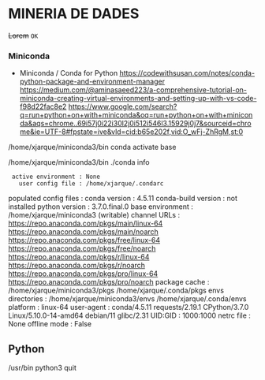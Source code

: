 # MINERIA DE DADES
~~Lorem~~ `OK`

### Miniconda

* Miniconda / Conda for Python
https://codewithsusan.com/notes/conda-python-package-and-environment-manager
https://medium.com/@aminasaeed223/a-comprehensive-tutorial-on-miniconda-creating-virtual-environments-and-setting-up-with-vs-code-f98d22fac8e2
https://www.google.com/search?q=run+python+on+with+miniconda&oq=run+python+on+with+miniconda&aqs=chrome..69i57j0i22i30l2j0i512i546l3.15929j0j7&sourceid=chrome&ie=UTF-8#fpstate=ive&vld=cid:b65e202f,vid:O_wFj-ZhRgM,st:0

/home/xjarque/miniconda3/bin
conda activate base

/home/xjarque/miniconda3/bin
./conda info

     active environment : None
       user config file : /home/xjarque/.condarc
 populated config files : 
          conda version : 4.5.11
    conda-build version : not installed
         python version : 3.7.0.final.0
       base environment : /home/xjarque/miniconda3  (writable)
           channel URLs : https://repo.anaconda.com/pkgs/main/linux-64
                          https://repo.anaconda.com/pkgs/main/noarch
                          https://repo.anaconda.com/pkgs/free/linux-64
                          https://repo.anaconda.com/pkgs/free/noarch
                          https://repo.anaconda.com/pkgs/r/linux-64
                          https://repo.anaconda.com/pkgs/r/noarch
                          https://repo.anaconda.com/pkgs/pro/linux-64
                          https://repo.anaconda.com/pkgs/pro/noarch
          package cache : /home/xjarque/miniconda3/pkgs
                          /home/xjarque/.conda/pkgs
       envs directories : /home/xjarque/miniconda3/envs
                          /home/xjarque/.conda/envs
               platform : linux-64
             user-agent : conda/4.5.11 requests/2.19.1 CPython/3.7.0 Linux/5.10.0-14-amd64 debian/11 glibc/2.31
                UID:GID : 1000:1000
             netrc file : None
           offline mode : False

## Python

/usr/bin
python3
quit

